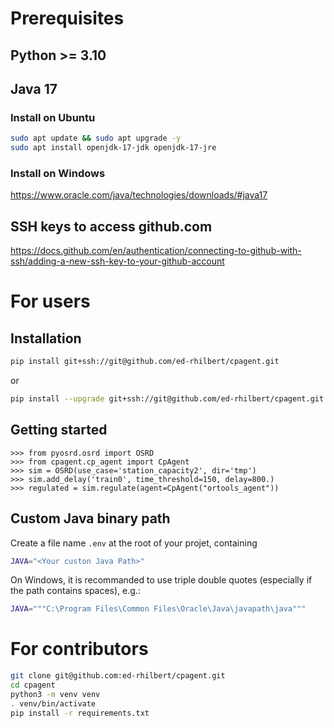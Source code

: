 
# Prerequisites

## Python >= 3.10

## Java 17

### Install on Ubuntu

```bash
sudo apt update && sudo apt upgrade -y
sudo apt install openjdk-17-jdk openjdk-17-jre
```
### Install on Windows

https://www.oracle.com/java/technologies/downloads/#java17

## SSH keys to access github.com

https://docs.github.com/en/authentication/connecting-to-github-with-ssh/adding-a-new-ssh-key-to-your-github-account

# For users

## Installation

```bash
pip install git+ssh://git@github.com/ed-rhilbert/cpagent.git
```
or

```bash
pip install --upgrade git+ssh://git@github.com/ed-rhilbert/cpagent.git
```

## Getting started

```python3
>>> from pyosrd.osrd import OSRD
>>> from cpagent.cp_agent import CpAgent
>>> sim = OSRD(use_case='station_capacity2', dir='tmp')
>>> sim.add_delay('train0', time_threshold=150, delay=800.)
>>> regulated = sim.regulate(agent=CpAgent("ortools_agent"))
```

## Custom Java binary path

Create a file name `.env` at the root of your projet, containing
```bash
JAVA="<Your custon Java Path>"
```
On Windows, it is recommanded to use triple double quotes (especially if the path contains spaces), e.g.:
```bash
JAVA="""C:\Program Files\Common Files\Oracle\Java\javapath\java"""
```
# For contributors

```bash
git clone git@github.com:ed-rhilbert/cpagent.git
cd cpagent
python3 -m venv venv
. venv/bin/activate
pip install -r requirements.txt
```
